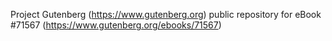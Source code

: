 Project Gutenberg (https://www.gutenberg.org) public repository
for eBook #71567 (https://www.gutenberg.org/ebooks/71567)
